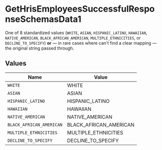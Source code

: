 # GetHrisEmployeesSuccessfulResponseSchemasData1

One of 8 standardized values (`WHITE`, `ASIAN`, `HISPANIC_LATINO`, `HAWAIIAN`, `NATIVE_AMERICAN`, `BLACK_AFRICAN_AMERICAN`, `MULTIPLE_ETHNICITIES`, or `DECLINE_TO_SPECIFY`) **or** — in rare cases where can't find a clear mapping — the original string passed through.


## Values

| Name                     | Value                    |
| ------------------------ | ------------------------ |
| `WHITE`                  | WHITE                    |
| `ASIAN`                  | ASIAN                    |
| `HISPANIC_LATINO`        | HISPANIC_LATINO          |
| `HAWAIIAN`               | HAWAIIAN                 |
| `NATIVE_AMERICAN`        | NATIVE_AMERICAN          |
| `BLACK_AFRICAN_AMERICAN` | BLACK_AFRICAN_AMERICAN   |
| `MULTIPLE_ETHNICITIES`   | MULTIPLE_ETHNICITIES     |
| `DECLINE_TO_SPECIFY`     | DECLINE_TO_SPECIFY       |